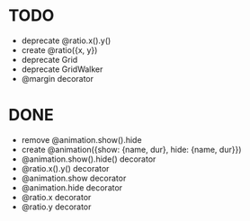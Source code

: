 # TODO

- deprecate @ratio.x().y()
- create @ratio({x, y})
- deprecate Grid
- deprecate GridWalker
- @margin decorator

# DONE
- remove @animation.show().hide
- create @animation({show: {name, dur}, hide: {name, dur}})
- @animation.show().hide() decorator
- @ratio.x().y() decorator
- @animation.show decorator
- @animation.hide decorator
- @ratio.x decorator
- @ratio.y decorator

